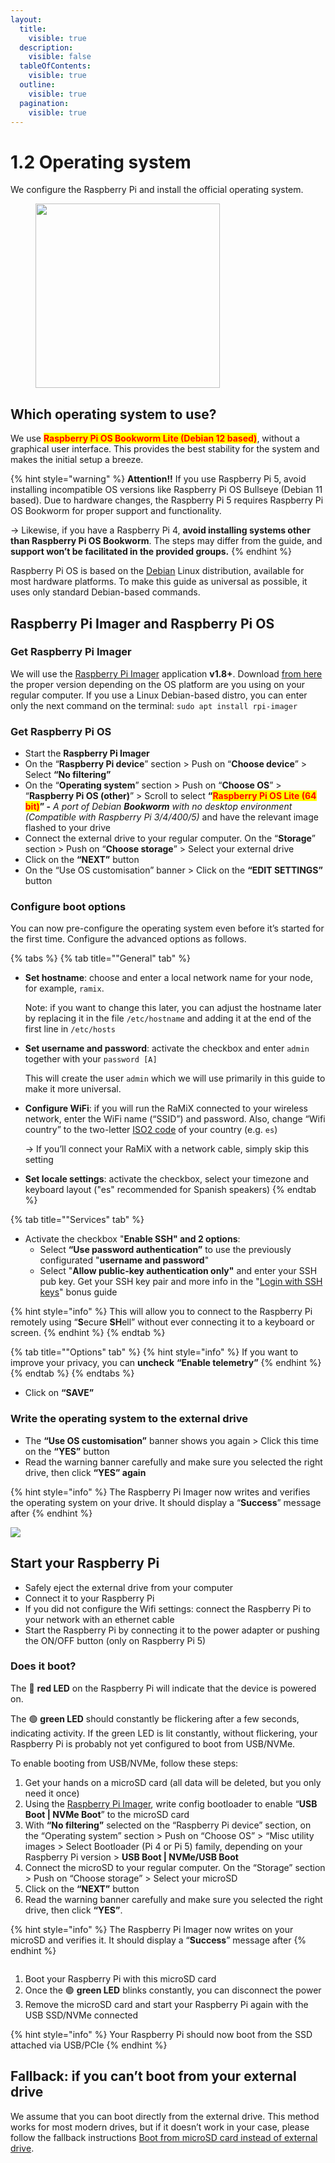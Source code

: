 ```yaml
---
layout:
  title:
    visible: true
  description:
    visible: false
  tableOfContents:
    visible: true
  outline:
    visible: true
  pagination:
    visible: true
---
```


# 1.2 Operating system

We configure the Raspberry Pi and install the official operating system.

<figure><img src="../.gitbook/assets/operating-system.gif" alt="" width="295"><figcaption></figcaption></figure>

## Which operating system to use?

We use <mark style="color:red;">**Raspberry Pi OS Bookworm Lite (Debian 12 based)**</mark>, without a graphical user interface. This provides the best stability for the system and makes the initial setup a breeze.

{% hint style="warning" %}
**Attention!!** If you use Raspberry Pi 5, avoid installing incompatible OS versions like Raspberry Pi OS Bullseye (Debian 11 based). Due to hardware changes, the Raspberry Pi 5 requires Raspberry Pi OS Bookworm for proper support and functionality.

-> Likewise, if you have a Raspberry Pi 4, **avoid installing systems other than Raspberry Pi OS Bookworm**. The steps may differ from the guide, and **support won’t be facilitated in the provided groups.**
{% endhint %}

Raspberry Pi OS is based on the [Debian](https://www.debian.org/) Linux distribution, available for most hardware platforms. To make this guide as universal as possible, it uses only standard Debian-based commands.

## Raspberry Pi Imager and Raspberry Pi OS

### Get Raspberry Pi Imager

We will use the [Raspberry Pi Imager](https://github.com/raspberrypi/rpi-imager) application **v1.8+**. Download [from here](https://www.raspberrypi.com/software/) the proper version depending on the OS platform are you using on your regular computer. If you use a Linux Debian-based distro, you can enter only the next command on the terminal: `sudo apt install rpi-imager`

### Get Raspberry Pi OS <a href="#get-raspberry-pi-os" id="get-raspberry-pi-os"></a>

* Start the **Raspberry Pi Imager**
* On the “**Raspberry Pi device**” section > Push on “**Choose device**” > Select **“No filtering”**
* On the “**Operating system**” section > Push on “**Choose OS**” > “**Raspberry Pi OS (other)**” > Scroll to select **“**<mark style="color:red;">**Raspberry Pi OS Lite (64 bit)**</mark>**” -** _A port of Debian **Bookworm** with no desktop environment (Compatible with Raspberry Pi 3/4/400/5)_ and have the relevant image flashed to your drive
* Connect the external drive to your regular computer. On the “**Storage**” section > Push on “**Choose storage**” > Select your external drive
* Click on the **“NEXT”** button
* On the “Use OS customisation” banner > Click on the **“EDIT SETTINGS”** button

### &#x20;Configure boot options <a href="#configure-boot-options" id="configure-boot-options"></a>

You can now pre-configure the operating system even before it’s started for the first time. Configure the advanced options as follows.

{% tabs %}
{% tab title=""General" tab" %}
*   **Set hostname**: choose and enter a local network name for your node, for example, `ramix`.

    Note: if you want to change this later, you can adjust the hostname later by replacing it in the file `/etc/hostname` and adding it at the end of the first line in `/etc/hosts`
*   **Set username and password**: activate the checkbox and enter `admin` together with your `password [A]`

    This will create the user `admin` which we will use primarily in this guide to make it more universal.
*   **Configure WiFi**: if you will run the RaMiX connected to your wireless network, enter the WiFi name (“SSID”) and password. Also, change “Wifi country” to the two-letter [ISO2 code](https://www.iso.org/obp/ui/#search) of your country (e.g. `es`)

    -> If you’ll connect your RaMiX with a network cable, simply skip this setting
* **Set locale settings**: activate the checkbox, select your timezone and keyboard layout ("es" recommended for Spanish speakers)
{% endtab %}

{% tab title=""Services" tab" %}
* Activate the checkbox "**Enable SSH"  and 2 options**:&#x20;
  * Select **“Use password authentication”** to use the previously configurated "**username and password**"&#x20;
  * Select "**Allow public-key authentication only"** and enter your SSH pub key. Get your SSH key pair and more info in the "[Login with SSH keys](../bonus/system/ssh-keys.md)" bonus guide

{% hint style="info" %}
This will allow you to connect to the Raspberry Pi remotely using “**S**ecure **SH**ell” without ever connecting it to a keyboard or screen.
{% endhint %}
{% endtab %}

{% tab title=""Options" tab" %}
{% hint style="info" %}
If you want to improve your privacy, you can **uncheck** **“Enable telemetry”**
{% endhint %}
{% endtab %}
{% endtabs %}

* Click on **“SAVE”**

### &#x20;Write the operating system to the external drive <a href="#write-the-operating-system-to-the-external-drive" id="write-the-operating-system-to-the-external-drive"></a>

* The **“Use OS customisation”** banner shows you again > Click this time on the **“YES”** button
* Read the warning banner carefully and make sure you selected the right drive, then click **“YES” again**

{% hint style="info" %}
The Raspberry Pi Imager now writes and verifies the operating system on your drive. It should display a “**Success**” message after
{% endhint %}

![](../.gitbook/assets/rpi_os_bookworm_install.gif)

## Start your Raspberry Pi <a href="#start-your-pi" id="start-your-pi"></a>

* Safely eject the external drive from your computer
* Connect it to your Raspberry Pi
* If you did not configure the Wifi settings: connect the Raspberry Pi to your network with an ethernet cable
* Start the Raspberry Pi by connecting it to the power adapter or pushing the ON/OFF button (only on Raspberry Pi 5)

### Does it boot? <a href="#does-it-boot" id="does-it-boot"></a>

The 🔴 **red LED** on the Raspberry Pi will indicate that the device is powered on.

The 🟢 **green LED** should constantly be flickering after a few seconds, indicating activity. If the green LED is lit constantly, without flickering, your Raspberry Pi is probably not yet configured to boot from USB/NVMe.

To enable booting from USB/NVMe, follow these steps:

1. Get your hands on a microSD card (all data will be deleted, but you only need it once)
2. Using the [Raspberry Pi Imager](https://www.raspberrypi.com/software/), write config bootloader to enable “**USB Boot | NVMe Boot**” to the microSD card
3. With **“No filtering”** selected on the “Raspberry Pi device” section, on the “Operating system” section > Push on “Choose OS” > “Misc utility images > Select Bootloader (Pi 4 or Pi 5) family, depending on your Raspberry Pi version > **USB Boot | NVMe/USB Boot**
4. Connect the microSD to your regular computer. On the “Storage” section > Push on “Choose storage” > Select your microSD
5. Click on the **“NEXT”** button
6. Read the warning banner carefully and make sure you selected the right drive, then click **“YES”**.

{% hint style="info" %}
The Raspberry Pi Imager now writes on your microSD and verifies it. It should display a “**Success**” message after
{% endhint %}

<figure><img src="../.gitbook/assets/boot_from_nvme_USB.gif" alt=""><figcaption></figcaption></figure>

1. Boot your Raspberry Pi with this microSD card
2. Once the 🟢 **green LED** blinks constantly, you can disconnect the power
3. Remove the microSD card and start your Raspberry Pi again with the USB SSD/NVMe connected

{% hint style="info" %}
Your Raspberry Pi should now boot from the SSD attached via USB/PCIe
{% endhint %}

## Fallback: if you can’t boot from your external drive <a href="#fallback-if-you-cant-boot-from-your-external-drive" id="fallback-if-you-cant-boot-from-your-external-drive"></a>

We assume that you can boot directly from the external drive. This method works for most modern drives, but if it doesn’t work in your case, please follow the fallback instructions [Boot from microSD card instead of external drive](../bonus-guides/system/boot-from-microsd-instead-of-external-drive.md).
